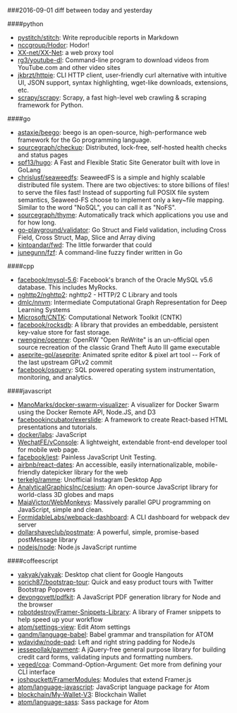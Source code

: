 ###2016-09-01
diff between today and yesterday

####python
* [pystitch/stitch](https://github.com/pystitch/stitch): Write reproducible reports in Markdown
* [nccgroup/Hodor](https://github.com/nccgroup/Hodor): Hodor!
* [XX-net/XX-Net](https://github.com/XX-net/XX-Net): a web proxy tool
* [rg3/youtube-dl](https://github.com/rg3/youtube-dl): Command-line program to download videos from YouTube.com and other video sites
* [jkbrzt/httpie](https://github.com/jkbrzt/httpie): CLI HTTP client, user-friendly curl alternative with intuitive UI, JSON support, syntax highlighting, wget-like downloads, extensions, etc.
* [scrapy/scrapy](https://github.com/scrapy/scrapy): Scrapy, a fast high-level web crawling & scraping framework for Python.

####go
* [astaxie/beego](https://github.com/astaxie/beego): beego is an open-source, high-performance web framework for the Go programming language.
* [sourcegraph/checkup](https://github.com/sourcegraph/checkup): Distributed, lock-free, self-hosted health checks and status pages
* [spf13/hugo](https://github.com/spf13/hugo): A Fast and Flexible Static Site Generator built with love in GoLang
* [chrislusf/seaweedfs](https://github.com/chrislusf/seaweedfs): SeaweedFS is a simple and highly scalable distributed file system. There are two objectives: to store billions of files! to serve the files fast! Instead of supporting full POSIX file system semantics, Seaweed-FS choose to implement only a key~file mapping. Similar to the word "NoSQL", you can call it as "NoFS".
* [sourcegraph/thyme](https://github.com/sourcegraph/thyme): Automatically track which applications you use and for how long.
* [go-playground/validator](https://github.com/go-playground/validator): Go Struct and Field validation, including Cross Field, Cross Struct, Map, Slice and Array diving
* [kintoandar/fwd](https://github.com/kintoandar/fwd):  The little forwarder that could
* [junegunn/fzf](https://github.com/junegunn/fzf):  A command-line fuzzy finder written in Go

####cpp
* [facebook/mysql-5.6](https://github.com/facebook/mysql-5.6): Facebook's branch of the Oracle MySQL v5.6 database. This includes MyRocks.
* [nghttp2/nghttp2](https://github.com/nghttp2/nghttp2): nghttp2 - HTTP/2 C Library and tools
* [dmlc/nnvm](https://github.com/dmlc/nnvm): Intermediate Computational Graph Representation for Deep Learning Systems
* [Microsoft/CNTK](https://github.com/Microsoft/CNTK): Computational Network Toolkit (CNTK)
* [facebook/rocksdb](https://github.com/facebook/rocksdb): A library that provides an embeddable, persistent key-value store for fast storage.
* [rwengine/openrw](https://github.com/rwengine/openrw): OpenRW "Open ReWrite" is an un-official open source recreation of the classic Grand Theft Auto III game executable
* [aseprite-gpl/aseprite](https://github.com/aseprite-gpl/aseprite): Animated sprite editor & pixel art tool -- Fork of the last upstream GPLv2 commit
* [facebook/osquery](https://github.com/facebook/osquery): SQL powered operating system instrumentation, monitoring, and analytics.

####javascript
* [ManoMarks/docker-swarm-visualizer](https://github.com/ManoMarks/docker-swarm-visualizer): A visualizer for Docker Swarm using the Docker Remote API, Node.JS, and D3
* [facebookincubator/exerslide](https://github.com/facebookincubator/exerslide): A framework to create React-based HTML presentations and tutorials.
* [docker/labs](https://github.com/docker/labs): JavaScript
* [WechatFE/vConsole](https://github.com/WechatFE/vConsole): A lightweight, extendable front-end developer tool for mobile web page.
* [facebook/jest](https://github.com/facebook/jest): Painless JavaScript Unit Testing.
* [airbnb/react-dates](https://github.com/airbnb/react-dates): An accessible, easily internationalizable, mobile-friendly datepicker library for the web
* [terkelg/ramme](https://github.com/terkelg/ramme):  Unofficial Instagram Desktop App
* [AnalyticalGraphicsInc/cesium](https://github.com/AnalyticalGraphicsInc/cesium): An open-source JavaScript library for world-class 3D globes and maps 
* [MaiaVictor/WebMonkeys](https://github.com/MaiaVictor/WebMonkeys): Massively parallel GPU programming on JavaScript, simple and clean.
* [FormidableLabs/webpack-dashboard](https://github.com/FormidableLabs/webpack-dashboard): A CLI dashboard for webpack dev server
* [dollarshaveclub/postmate](https://github.com/dollarshaveclub/postmate): A powerful, simple, promise-based postMessage library     
* [nodejs/node](https://github.com/nodejs/node): Node.js JavaScript runtime 

####coffeescript
* [yakyak/yakyak](https://github.com/yakyak/yakyak): Desktop chat client for Google Hangouts
* [sorich87/bootstrap-tour](https://github.com/sorich87/bootstrap-tour): Quick and easy product tours with Twitter Bootstrap Popovers
* [devongovett/pdfkit](https://github.com/devongovett/pdfkit): A JavaScript PDF generation library for Node and the browser
* [robotdestroy/Framer-Snippets-Library](https://github.com/robotdestroy/Framer-Snippets-Library): A library of Framer snippets to help speed up your workflow
* [atom/settings-view](https://github.com/atom/settings-view): Edit Atom settings
* [gandm/language-babel](https://github.com/gandm/language-babel): Babel grammar and transpilation for ATOM
* [wdavidw/node-pad](https://github.com/wdavidw/node-pad): Left and right string padding for NodeJs
* [jessepollak/payment](https://github.com/jessepollak/payment):  A jQuery-free general purpose library for building credit card forms, validating inputs and formatting numbers.
* [veged/coa](https://github.com/veged/coa): Command-Option-Argument: Get more from defining your CLI interface
* [joshpuckett/FramerModules](https://github.com/joshpuckett/FramerModules): Modules that extend Framer.js
* [atom/language-javascript](https://github.com/atom/language-javascript): JavaScript language package for Atom
* [blockchain/My-Wallet-V3](https://github.com/blockchain/My-Wallet-V3): Blockchain Wallet
* [atom/language-sass](https://github.com/atom/language-sass): Sass package for Atom
